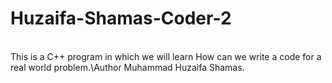 # Huzaifa-Shamas-Coder-2
<br>
This is a C++  program in which we will learn How can we write a code for a real world problem.\Author Muhammad Huzaifa Shamas.
